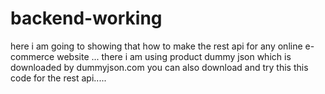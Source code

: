# backend-working 
 here i am going to showing  that how to make the rest api for any online  e-commerce website ...
 there i am using product dummy json which is downloaded by dummyjson.com you can also  download and try this this code for the rest api.....

